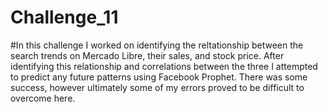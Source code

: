 # Challenge_11


#In this challenge I worked on identifying the reltationship between the search trends on Mercado Libre, their sales, and stock price. After identifying this relationship and correlations between the three I attempted to predict any future patterns using Facebook Prophet. There was some success, however ultimately some of my errors proved to be difficult to overcome here. 
